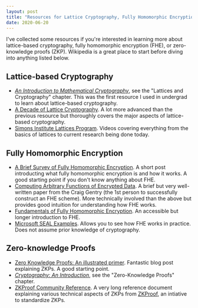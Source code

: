```yaml
---
layout: post
title: "Resources for Lattice Cryptography, Fully Homomorphic Encryption, and Zero-knowledge Proofs"
date: 2020-06-20
---
```

I've collected some resources if you're interested in learning more about lattice-based cryptography, fully homomorphic encryption (FHE), or zero-knowledge proofs (ZKP). Wikipedia is a great place to start before diving into anything listed below. 

## Lattice-based Cryptography
- *[An Introduction to Mathematical Cryptography](https://link.springer.com/book/10.1007/978-1-4939-1711-2)*, see the "Lattices and Cryptography" chapter. This was the first resource I used in undergrad to learn about lattice-based cryptography.
- [A Decade of Lattice Cryptography](https://web.eecs.umich.edu/~cpeikert/pubs/lattice-survey.pdf). A lot more advanced than the previous resource but thoroughly covers the major aspects of lattice-based cryptography.
- [Simons Institute Lattices Program](https://simons.berkeley.edu/programs/lattices2020). Videos covering everything from the basics of lattices to current research being done today.

## Fully Homomorphic Encryption
- [A Brief Survey of Fully Homomorphic Encryption](https://blog.quarkslab.com/a-brief-survey-of-fully-homomorphic-encryption-computing-on-encrypted-data.html). A short post introducting what fully homomorphic encryption is and how it works. A good starting point if you don't know anything about FHE.
- [Computing Arbitrary Functions of Encrypted Data](https://crypto.stanford.edu/craig/easy-fhe.pdf). A brief but very well-written paper from the Craig Gentry (the 1st person to successfully construct an FHE scheme). More technically involved than the above but provides good intuition for understanding how FHE works.
- [Fundamentals of Fully Homomorphic Encryption](https://pdfs.semanticscholar.org/e247/ae732c50b6c04b2aa413c4caa0ca77ed4751.pdf). An accessible but longer introduction to FHE.
- [Microsoft SEAL Examples](https://github.com/microsoft/SEAL/tree/master/native/examples). Allows you to see how FHE works in practice. Does not assume prior knowledge of cryptography. 

## Zero-knowledge Proofs
- [Zero Knowledge Proofs: An illustrated primer](https://blog.cryptographyengineering.com/2014/11/27/zero-knowledge-proofs-illustrated-primer/). Fantastic blog post explaining ZKPs. A good starting point.
- *[Cryptography: An Introduction](https://www.cs.umd.edu/~waa/414-F11/IntroToCrypto.pdf)*, see the "Zero-Knowledge Proofs" chapter.
- [ZKProof Community Reference](https://docs.zkproof.org/pages/reference/reference.pdf). A very long reference document explaining various technical aspects of ZKPs from [ZKProof](https://zkproof.org/), an intiative to standardize ZKPs.
